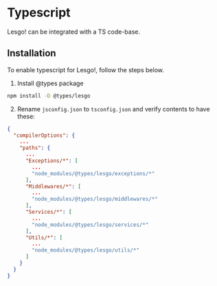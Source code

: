 # Typescript

Lesgo! can be integrated with a TS code-base.

## Installation

To enable typescript for Lesgo!, follow the steps below.

1. Install @types package
```bash
npm install -D @types/lesgo
```

2. Rename `jsconfig.json` to `tsconfig.json` and verify contents to have these:
```json
{
  "compilerOptions": {
    ...
    "paths": {
      ...
      "Exceptions/*": [
        ...
        "node_modules/@types/lesgo/exceptions/*"
      ],
      "Middlewares/*": [
        ...
        "node_modules/@types/lesgo/middlewares/*"
      ],
      "Services/*": [
        ...
        "node_modules/@types/lesgo/services/*"
      ],
      "Utils/*": [
        ...
        "node_modules/@types/lesgo/utils/*"
      ]
    }
  }
}
```